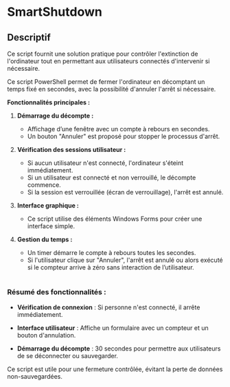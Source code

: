 # SmartShutdown

## Descriptif

Ce script fournit une solution pratique pour contrôler l'extinction de l'ordinateur tout en permettant aux utilisateurs connectés d'intervenir si nécessaire.

Ce script PowerShell permet de fermer l'ordinateur en décomptant un temps fixé en secondes, avec la possibilité d'annuler l'arrêt si nécessaire.

**Fonctionnalités principales :**

1. **Démarrage du décompte :**
   
   - Affichage d’une fenêtre avec un compte à rebours en secondes.
   - Un bouton "Annuler" est proposé pour stopper le processus d'arrêt.

2. **Vérification des sessions utilisateur :**
   
   - Si aucun utilisateur n'est connecté, l'ordinateur s'éteint immédiatement.
   - Si un utilisateur est connecté et non verrouillé, le décompte commence.
   - Si la session est verrouillée (écran de verrouillage), l'arrêt est annulé.

3. **Interface graphique :**
   
   - Ce script utilise des éléments Windows Forms pour créer une interface simple.

4. **Gestion du temps :**
   
   - Un timer démarre le compte à rebours toutes les secondes.
   - Si l'utilisateur clique sur "Annuler", l'arrêt est annulé ou alors exécuté si le compteur arrive à zéro sans interaction de l’utilisateur.



# 

### Résumé des fonctionnalités :

- **Vérification de connexion** : Si personne n'est connecté, il arrête immédiatement.

- **Interface utilisateur** : Affiche un formulaire avec un compteur et un bouton d'annulation.

- **Démarrage du décompte** : 30 secondes pour permettre aux utilisateurs de se déconnecter ou sauvegarder.

Ce script est utile pour une fermeture contrôlée, évitant la perte de données non-sauvegardées.
